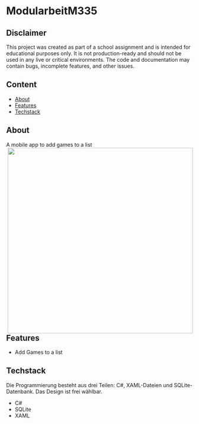 # ModularbeitM335

## Disclaimer
This project was created as part of a school assignment and is intended for educational purposes only. It is not production-ready and should not be used in any live or critical environments. The code and documentation may contain bugs, incomplete features, and other issues.

## Content
- [About](#about)
- [Features](#features)
- [Techstack](#techstack)


## About
A mobile app to add games to a list
<img align="right" src="https://user-images.githubusercontent.com/72823328/192141579-01f2fcf3-43e6-40a0-9660-94047b99fa75.png" style="height: 500px">
## Features
- Add Games to a list 


## Techstack
Die Programmierung besteht aus drei Teilen: C#, XAML-Dateien und SQLite-Datenbank. Das Design ist frei wählbar. 
- C#
- SQLite
- XAML







